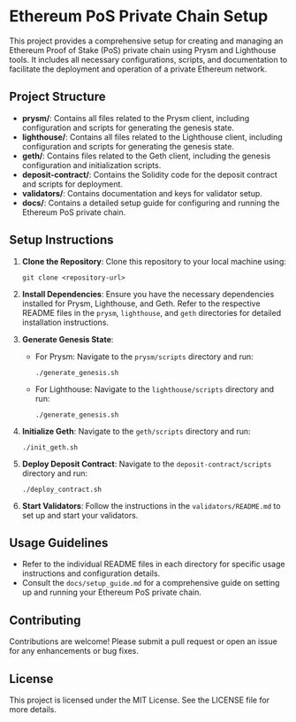 # Ethereum PoS Private Chain Setup

This project provides a comprehensive setup for creating and managing an Ethereum Proof of Stake (PoS) private chain using Prysm and Lighthouse tools. It includes all necessary configurations, scripts, and documentation to facilitate the deployment and operation of a private Ethereum network.

## Project Structure

- **prysm/**: Contains all files related to the Prysm client, including configuration and scripts for generating the genesis state.
- **lighthouse/**: Contains all files related to the Lighthouse client, including configuration and scripts for generating the genesis state.
- **geth/**: Contains files related to the Geth client, including the genesis configuration and initialization scripts.
- **deposit-contract/**: Contains the Solidity code for the deposit contract and scripts for deployment.
- **validators/**: Contains documentation and keys for validator setup.
- **docs/**: Contains a detailed setup guide for configuring and running the Ethereum PoS private chain.

## Setup Instructions

1. **Clone the Repository**: 
   Clone this repository to your local machine using:
   ```
   git clone <repository-url>
   ```

2. **Install Dependencies**:
   Ensure you have the necessary dependencies installed for Prysm, Lighthouse, and Geth. Refer to the respective README files in the `prysm`, `lighthouse`, and `geth` directories for detailed installation instructions.

3. **Generate Genesis State**:
   - For Prysm:
     Navigate to the `prysm/scripts` directory and run:
     ```
     ./generate_genesis.sh
     ```
   - For Lighthouse:
     Navigate to the `lighthouse/scripts` directory and run:
     ```
     ./generate_genesis.sh
     ```

4. **Initialize Geth**:
   Navigate to the `geth/scripts` directory and run:
   ```
   ./init_geth.sh
   ```

5. **Deploy Deposit Contract**:
   Navigate to the `deposit-contract/scripts` directory and run:
   ```
   ./deploy_contract.sh
   ```

6. **Start Validators**:
   Follow the instructions in the `validators/README.md` to set up and start your validators.

## Usage Guidelines

- Refer to the individual README files in each directory for specific usage instructions and configuration details.
- Consult the `docs/setup_guide.md` for a comprehensive guide on setting up and running your Ethereum PoS private chain.

## Contributing

Contributions are welcome! Please submit a pull request or open an issue for any enhancements or bug fixes.

## License

This project is licensed under the MIT License. See the LICENSE file for more details.